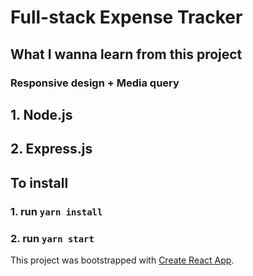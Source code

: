 # Full-stack Expense Tracker

## What I wanna learn from this project

### Responsive design + Media query

## 1. Node.js

## 2. Express.js

## To install

### 1. run `yarn install`

### 2. run `yarn start`

This project was bootstrapped with [Create React App](https://github.com/facebook/create-react-app).
